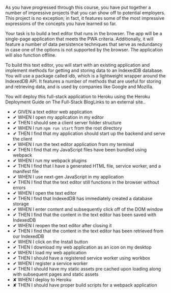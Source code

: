 
As you have progressed through this course, you have put together a number of impressive projects that you can show off to potential employers. This project is no exception; in fact, it features some of the most impressive expressions of the concepts you have learned so far.

Your task is to build a text editor that runs in the browser. The app will be a single-page application that meets the PWA criteria. Additionally, it will feature a number of data persistence techniques that serve as redundancy in case one of the options is not supported by the browser. The application will also function offline.

To build this text editor, you will start with an existing application and implement methods for getting and storing data to an IndexedDB database. You will use a package called idb, which is a lightweight wrapper around the IndexedDB API. It features a number of methods that are useful for storing and retrieving data, and is used by companies like Google and Mozilla.

You will deploy this full-stack application to Heroku using the Heroku Deployment Guide on The Full-Stack BlogLinks to an external site..

- ✔ GIVEN a text editor web application
- ✔ WHEN I open my application in my editor
- ✔ THEN I should see a client server folder structure
- ✔ WHEN I run `npm run start` from the root directory
- ✔ THEN I find that my application should start up the backend and serve the client
- ✔ WHEN I run the text editor application from my terminal
- ✔ THEN I find that my JavaScript files have been bundled using webpack
- ✔ WHEN I run my webpack plugins
- ✔ THEN I find that I have a generated HTML file, service worker, and a manifest file
- ✔ WHEN I use next-gen JavaScript in my application
- ✔ THEN I find that the text editor still functions in the browser without errors
- ✔ WHEN I open the text editor
- ✔ THEN I find that IndexedDB has immediately created a database storage
- ✔ WHEN I enter content and subsequently click off of the DOM window
- ✔ THEN I find that the content in the text editor has been saved with IndexedDB
- ✔ WHEN I reopen the text editor after closing it
- ✔ THEN I find that the content in the text editor has been retrieved from our IndexedDB
- ✔ WHEN I click on the Install button
- ✔ THEN I download my web application as an icon on my desktop
- ✔ WHEN I load my web application
- ✔ THEN I should have a registered service worker using workbox
- ✔ WHEN I register a service worker
- ✔ THEN I should have my static assets pre cached upon loading along with subsequent pages and static assets
- ✘ WHEN I deploy to Heroku
- ✘ THEN I should have proper build scripts for a webpack application
